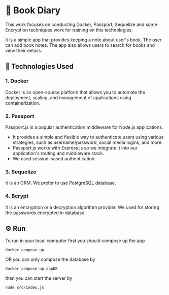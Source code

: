 # 📕 Book Diary
This work focuses on conducting Docker, Passport, Sequelize and some Encryption techniques work for training on this technologies.

It is a simple app that provides keeping a note about user's book.
The user can add book notes. The app also allows users to search for books and view their details.

## 🤖 Technologies Used
### 1. Docker
Docker is an open-source platform that allows you to automate the deployment, scaling, and management of applications using containerization.

### 2. Passport
Passport.js is a popular authentication middleware for Node.js applications.
 * It provides a simple and flexible way to authenticate users using various strategies, such as username/password, social media logins, and more.
 * Passport.js works with Express.js so we  integrate it into our application's routing and middleware stack.
 * We used session-based authentication.
### 3. Sequelize
It is an ORM. We prefer to use PostgreSQL database. 
### 4. Bcrypt
It is an encryption or a decryption algorithm provider. We used for storing the passwords encrypted in database.

## ⚙️ Run
To run in your local computer first you should compose up the app
```
docker compose up
```
OR you can only compose the database by
```
docker compose up appDB
```
then you can start the server by 
```
node src/index.js
```
